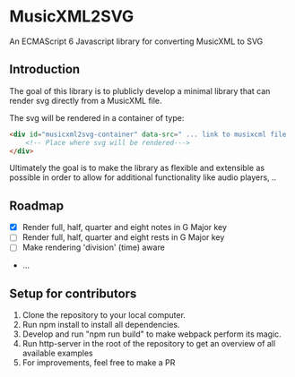 # MusicXML2SVG

An ECMAScript 6 Javascript library for converting MusicXML to SVG

## Introduction

The goal of this library is to plublicly develop a minimal library that can render svg directly from a MusicXML file.

The svg will be rendered in a container of type:
```html
<div id="musicxml2svg-container" data-src=" ... link to musixcml file ... ">
    <!-- Place where svg will be rendered--->
</div>
```

Ultimately the goal is to make the library as flexible and extensible as possible in order to allow for additional functionality like audio players, ..

## Roadmap

- [x] Render full, half, quarter and eight notes in G Major key
- [ ] Render full, half, quarter and eight rests in G Major key
- [ ] Make rendering 'division' (time) aware
- ...


## Setup for contributors

1. Clone the repository to your local computer.
2. Run npm install to install all dependencies.
3. Develop and run "npm run build" to make webpack perform its magic.
4. Run http-server in the root of the repository to get an overview of all available examples
5. For improvements, feel free to make a PR